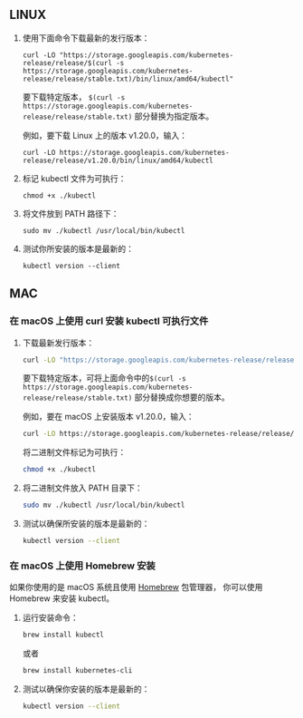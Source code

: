 ## LINUX

1. 使用下面命令下载最新的发行版本：

   ```
   curl -LO "https://storage.googleapis.com/kubernetes-release/release/$(curl -s https://storage.googleapis.com/kubernetes-release/release/stable.txt)/bin/linux/amd64/kubectl"
   ```

   要下载特定版本， `$(curl -s https://storage.googleapis.com/kubernetes-release/release/stable.txt)` 部分替换为指定版本。

   例如，要下载 Linux 上的版本 v1.20.0，输入：

   ```
   curl -LO https://storage.googleapis.com/kubernetes-release/release/v1.20.0/bin/linux/amd64/kubectl
   ```

1. 标记 kubectl 文件为可执行：

   ```
   chmod +x ./kubectl
   ```

1. 将文件放到 PATH 路径下：

   ```
   sudo mv ./kubectl /usr/local/bin/kubectl
   ```

1. 测试你所安装的版本是最新的：

   ```
   kubectl version --client
   ```



## MAC

### 在 macOS 上使用 curl 安装 kubectl 可执行文件[ ](https://kubernetes.io/zh/docs/tasks/tools/install-kubectl/#在-macos-上使用-curl-安装-kubectl-可执行文件)

1. 下载最新发行版本：

   ```bash
   curl -LO "https://storage.googleapis.com/kubernetes-release/release/$(curl -s https://storage.googleapis.com/kubernetes-release/release/stable.txt)/bin/darwin/amd64/kubectl"
   ```

   要下载特定版本，可将上面命令中的`$(curl -s https://storage.googleapis.com/kubernetes-release/release/stable.txt)` 部分替换成你想要的版本。

   例如，要在 macOS 上安装版本 v1.20.0，输入：

   ```bash
   curl -LO https://storage.googleapis.com/kubernetes-release/release/v1.20.0/bin/darwin/amd64/kubectl
   ```

   将二进制文件标记为可执行：

   ```bash
   chmod +x ./kubectl
   ```

1. 将二进制文件放入 PATH 目录下：

   ```bash
   sudo mv ./kubectl /usr/local/bin/kubectl
   ```

1. 测试以确保所安装的版本是最新的：

   ```bash
   kubectl version --client
   ```

### 在 macOS 上使用 Homebrew 安装

如果你使用的是 macOS 系统且使用 [Homebrew](https://brew.sh/) 包管理器， 你可以使用 Homebrew 来安装 kubectl。

1. 运行安装命令：

   ```bash
   brew install kubectl 
   ```

   或者

   ```bash
   brew install kubernetes-cli
   ```

1. 测试以确保你安装的版本是最新的：

   ```bash
   kubectl version --client
   ```